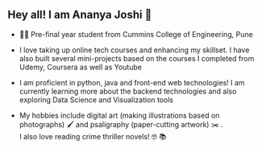 ## Hey all! I am Ananya Joshi 👋

- 👩‍💻 Pre-final year student from Cummins College of Engineering, Pune

- I love taking up online tech courses and enhancing my skillset. I have also built several mini-projects based on the courses I completed from Udemy, Coursera as well as Youtube

- I am proficient in python, java and front-end web technologies! I am currently learning more about the backend technologies and also exploring Data Science and Visualization tools

- My hobbies include digital art (making illustrations based on photographs) 🖌️ and psaligraphy (paper-cutting artwork) ✂️ . <br /> I also love reading crime thriller novels! 🤓 📚
